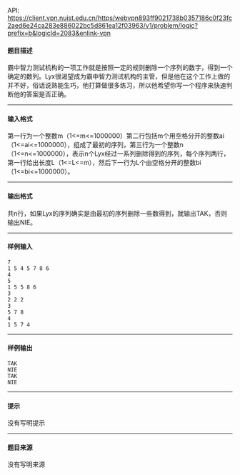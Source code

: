 API: https://client.vpn.nuist.edu.cn/https/webvpn893ff9021738b0357186c0f23fc2aed6e24ca283e886022bc5d861ea12f03963/v1/problem/logic?prefix=b&logicId=2083&enlink-vpn

#### 题目描述

霸中智力测试机构的一项工作就是按照一定的规则删除一个序列的数字，得到一个确定的数列。Lyx很渴望成为霸中智力测试机构的主管，但是他在这个工作上做的并不好，俗话说熟能生巧，他打算做很多练习，所以他希望你写一个程序来快速判断他的答案是否正确。

---

#### 输入格式

第一行为一个整数m（1<=m<=1000000）第二行包括m个用空格分开的整数ai（1<=ai<=1000000），组成了最初的序列，第三行为一个整数n（1<=n<=1000000），表示n个Lyx经过一系列删除得到的序列，每个序列两行，第一行给出长度L（1<=L<=m），然后下一行为L个由空格分开的整数bi（1<=bi<=1000000）。

---

#### 输出格式

共n行，如果Lyx的序列确实是由最初的序列删除一些数得到，就输出TAK，否则输出NIE。

---

#### 样例输入
```
7
1 5 4 5 7 8 6
4
5
1 5 5 8 6
3
2 2 2
3
5 7 8
4
1 5 7 4
```

---

#### 样例输出
```
TAK
NIE
TAK
NIE
```

---

#### 提示

没有写明提示

---

#### 题目来源

没有写明来源